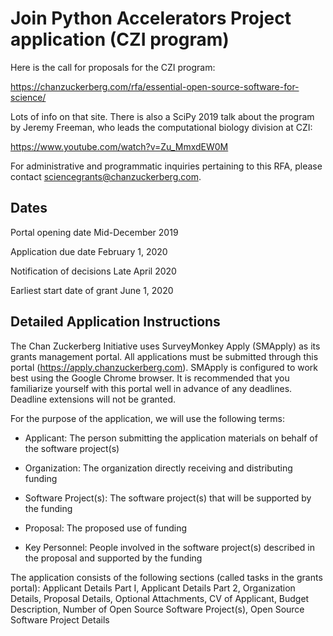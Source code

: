 # Join Python Accelerators Project application (CZI program)

Here is the call for proposals for the CZI program:

https://chanzuckerberg.com/rfa/essential-open-source-software-for-science/

Lots of info on that site. There is also a SciPy 2019 talk about the program by
Jeremy Freeman, who leads the computational biology division at CZI:

https://www.youtube.com/watch?v=Zu_MmxdEW0M

For administrative and programmatic inquiries pertaining to this RFA, please
contact sciencegrants@chanzuckerberg.com.

## Dates

Portal opening date
Mid-December 2019

Application due date
February 1, 2020

Notification of decisions
Late April 2020

Earliest start date of grant
June 1, 2020

## Detailed Application Instructions

The Chan Zuckerberg Initiative uses SurveyMonkey Apply (SMApply) as its grants
management portal. All applications must be submitted through this portal
(https://apply.chanzuckerberg.com). SMApply is configured to work best using
the Google Chrome browser. It is recommended that you familiarize yourself with
this portal well in advance of any deadlines. Deadline extensions will not be
granted.

For the purpose of the application, we will use the following terms:

- Applicant: The person submitting the application materials on behalf of the software project(s)

- Organization: The organization directly receiving and distributing funding

- Software Project(s): The software project(s) that will be supported by the funding

- Proposal: The proposed use of funding

- Key Personnel: People involved in the software project(s) described in the
proposal and supported by the funding

The application consists of the following sections (called tasks in the grants
portal): Applicant Details Part I, Applicant Details Part 2, Organization
Details, Proposal Details, Optional Attachments, CV of Applicant, Budget
Description, Number of Open Source Software Project(s), Open Source Software
Project Details